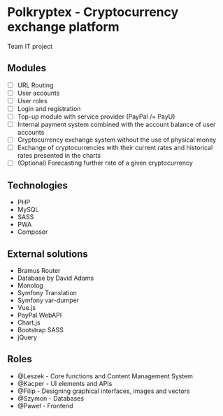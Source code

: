 # Polkryptex - Cryptocurrency exchange platform
Team IT project


## Modules
- [ ] URL Routing
- [ ] User accounts
- [ ] User roles
- [ ] Login and registration
- [ ] Top-up module with service provider (PayPal /= PayU)
- [ ] Internal payment system combined with the account balance of user accounts
- [ ] Cryptocurrency exchange system without the use of physical money
- [ ] Exchange of cryptocurrencies with their current rates and historical rates presented in the charts
- [ ] (Optional) Forecasting further rate of a given cryptocurrency

## Technologies
- PHP
- MySQL
- SASS
- PWA
- Composer

## External solutions
- Bramus Router
- Database by David Adams
- Monolog
- Symfony Translation
- Symfony var-dumper
- Vue.js
- PayPal WebAPI
- Chart.js
- Bootstrap SASS
- jQuery

## Roles
- @Leszek - Core functions and Content Management System
- @Kacper - UI elements and APIs
- @Filip - Designing graphical interfaces, images and vectors
- @Szymon - Databases
- @Paweł - Frontend
